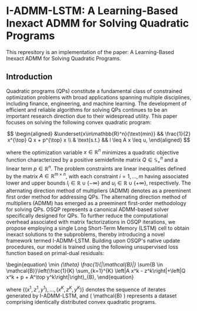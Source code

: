 # I-ADMM-LSTM: A Learning-Based Inexact ADMM for Solving Quadratic Programs
This represitory is an implementation of the paper: A Learning-Based Inexact ADMM for Solving Quadratic Programs.
## Introduction
Quadratic programs (QPs) constitute a fundamental class of constrained optimization problems with broad applications spanning multiple disciplines, including finance, engineering, and machine learning. The development of efficient and reliable algorithms for solving QPs continues to be an important research direction due to their widespread utility. This paper focuses on solving the following convex quadratic program:

$$
    \begin{aligned}
        &\underset{x\in\mathbb{R}^n}{\text{min}} && \frac{1}{2} x^{\top} Q x + p^{\top} x \\
        & \text{s.t.} && l \leq A x \leq u,
    \end{aligned}
$$

where the optimization variable $x \in \mathbb{R}^n$ minimizes a quadratic objective function characterized by a positive semidefinite matrix $Q \in \mathbb{S}^n_+$ and a linear term $p \in \mathbb{R}^n$. The problem constraints are linear inequalities defined by the matrix $A \in \mathbb{R}^{m \times n}$, with each constraint $i = 1,...,m$ having associated lower and upper bounds $l_i \in \mathbb{R} \cup \{-\infty\}$ and $u_i \in \mathbb{R} \cup \{+\infty\}$, respectively. The alternating direction method of multipliers (ADMM) denotes as a preeminent first order method for addressing QPs. The alternating direction method of multipliers (ADMM) has emerged as a preeminent first-order methodology for solving QPs. OSQP represents a canonical ADMM-based solver specifically designed for QPs. To further reduce the computational overhead associated with matrix factorizations in OSQP iterations, we propose employing a single Long Short-Term Memory (LSTM) cell to obtain inexact solutions to the subproblems, thereby introducing a novel framework termed I-ADMM-LSTM. Building upon OSQP's native update procedures, our model is trained using the following unsupervised loss function based on primal-dual residuals:

\begin{equation}
    \min _{\theta} \frac{1}{|\mathcal{B}|} \sum_{B \in \mathcal{B}}\left(\frac{1}{K} \sum_{k=1}^{K} \left\|A x^k - z^k\right\|+\left\|Q x^k + p + A^\top y^k\right\|\right)_{B},
\end{equation}

where $\{(x^1, z^1, y^1),...,(x^K, z^K, y^K)\}$ denotes the sequence of iterates generated by I-ADMM-LSTM, and \( \mathcal{B} \) represents a dataset comprising identically distributed convex quadratic programs.

